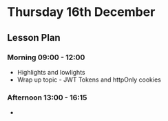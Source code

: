 # Thursday 16th December

## Lesson Plan

### Morning 09:00 - 12:00

+ Highlights and lowlights
+ Wrap up topic - JWT Tokens and httpOnly cookies

### Afternoon 13:00 - 16:15

+ 